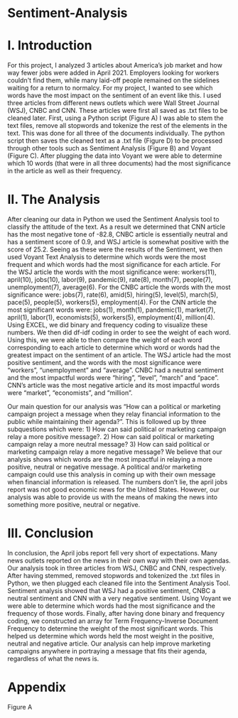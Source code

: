 # Sentiment-Analysis

# I.	 	Introduction
For this project, I analyzed 3 articles about America’s job market and how way fewer jobs were added in April 2021. Employers looking for workers couldn't find them, while many laid-off people remained on the sidelines waiting for a return to normalcy. For my project, I wanted to see which words have the most impact on the sentiment of an event like this. I used three articles from different news outlets which were Wall Street Journal (WSJ), CNBC and CNN. These articles were first all saved as .txt files to be cleaned later. First, using a Python script (Figure A) I was able to stem the text files, remove all stopwords and tokenize the rest of the elements in the text. This was done for all three of the documents individually. The python script then saves the cleaned text as a .txt file (Figure D) to be processed through other tools such as Sentiment Analysis (Figure B) and Voyant (Figure C). After plugging the data into Voyant we were able to determine which 10 words (that were in all three documents) had the most significance in the article as well as their frequency.



# II.	The Analysis
After cleaning our data in Python we used the Sentiment Analysis tool to classify the attitude of the text. As a result we determined that CNN article has the most negative tone of -82.8, CNBC article is essentially neutral and has a sentiment score of 0.9, and WSJ article is somewhat positive with the score of 25.2. Seeing as these were the results of the Sentiment, we then used Voyant Text Analysis to determine which words were the most frequent and which words had the most significance for each article. For the WSJ article the words with the most significance were: workers(11), april(10), jobs(10), labor(9), pandemic(9), rate(8), month(7), people(7), unemployment(7), average(6). For the CNBC article the words with the most significance were: jobs(7), rate(6), amid(5), hiring(5), level(5), march(5), pace(5), people(5), workers(5), employment(4). For the CNN article the most significant words were: jobs(1), month(1), pandemic(1), market(7), april(1), labor(1), economists(5), workers(5), employment(4), million(4).  Using EXCEL, we did binary and frequency coding to visualize these numbers. We then did df-idf coding in order to see the weight of each word. Using this, we were able to then compare the weight of each word corresponding to each article to determine which word or words had the greatest impact on the sentiment of an article. The WSJ article had the most positive sentiment, and the words with the most significance were “workers”, “unemployment” and “average”. CNBC had a neutral sentiment and the most impactful words were “hiring”, “level”, “march” and “pace”. CNN’s article was the most negative article and its most impactful words were “market”, “economists”, and “million”.

Our main question for our analysis was “How can a political or marketing campaign project a message when they relay financial information to the public while maintaining their agenda?”. This is followed up by three subquestions which were: 1) How can said political or marketing campaign relay a more positive message?. 2) How can said political or marketing campaign relay a more neutral message? 3) How can said political or marketing campaign relay a more negative message? We believe that our analysis shows which words are the most impactful in relaying a more positive, neutral or negative message. A political and/or marketing campaign could use this analysis in coming up with their own message when financial information is released. The numbers don’t lie, the april jobs report was not good economic news for the United States. However, our analysis was able to provide us with the means of making the news into something more positive, neutral or negative.


# III.	Conclusion
In conclusion, the April jobs report fell very short of expectations. Many news outlets reported on the news in their own way with their own agendas. Our analysis took in three articles from WSJ, CNBC and CNN, respectively. After having stemmed, removed stopwords and tokenized the .txt files in Python, we then plugged each cleaned file into the Sentiment Analysis Tool. Sentiment analysis showed that WSJ had a positive sentiment, CNBC a neutral sentiment and CNN with a very negative sentiment. Using Voyant we were able to determine which words had the most significance and the frequency of those words. Finally, after having done binary and frequency coding, we constructed an array for Term Frequency-Inverse Document Frequency to determine the weight of the most significant words. This helped us determine which words held the most weight in the positive, neutral and negative article. Our analysis can help improve marketing campaigns anywhere in portraying a message that fits their agenda, regardless of what the news is.

# Appendix

Figure A

